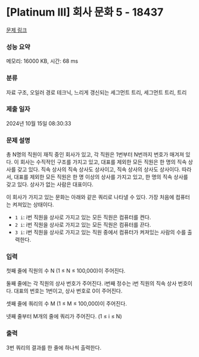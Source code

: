 # [Platinum III] 회사 문화 5 - 18437 

[문제 링크](https://www.acmicpc.net/problem/18437) 

### 성능 요약

메모리: 16000 KB, 시간: 68 ms

### 분류

자료 구조, 오일러 경로 테크닉, 느리게 갱신되는 세그먼트 트리, 세그먼트 트리, 트리

### 제출 일자

2024년 10월 15일 08:30:33

### 문제 설명

<p>총 N명의 직원이 재직 중인 회사가 있고, 각 직원은 1번부터 N번까지 번호가 매겨져 있다. 이 회사는 수직적인 구조를 가지고 있고, 대표를 제외한 모든 직원은 한 명의 직속 상사를 갖고 있다. 직속 상사의 직속 상사도 상사이고, 직속 상사의 상사도 상사이다. 따라서, 대표를 제외한 모든 직원은 한 명 이상의 상사를 가지고 있고, 한 명의 직속 상사를 갖고 있다. 상사가 없는 사람은 대표이다.</p>

<p>이 회사가 가지고 있는 문화는 아래와 같은 쿼리로 나타낼 수 있다. 가장 처음에 컴퓨터는 켜져있는 상태이다.</p>

<ul>
	<li><code>1 i</code>: i번 직원을 상사로 가지고 있는 모든 직원은 컴퓨터를 켠다.</li>
	<li><code>2 i</code>: i번 직원을 상사로 가지고 있는 모든 직원은 컴퓨터를 끈다.</li>
	<li><code>3 i</code>: i번 직원을 상사로 가지고 있는 직원 중에서 컴퓨터가 켜져있는 사람의 수를 출력한다.</li>
</ul>

### 입력 

 <p>첫째 줄에 직원의 수 N (1 ≤ N ≤ 100,000)이 주어진다.</p>

<p>둘째 줄에는 각 직원의 상사 번호가 주어진다. i번째 정수는 i번 직원의 직속 상사 번호이다. 대표의 번호는 1번이고, 상사 번호로 0이 주어진다.</p>

<p>셋째 줄에 쿼리의 수 M (1 ≤ M ≤ 100,000)이 주어진다. </p>

<p>넷째 줄부터 M개의 줄에 쿼리가 주어진다. (1 ≤ i ≤ N)</p>

### 출력 

 <p>3번 쿼리의 결과를 한 줄에 하나씩 출력한다.</p>

